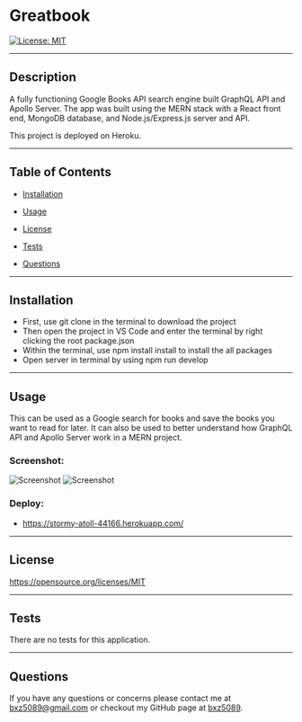 # Greatbook

[![License: MIT](https://img.shields.io/badge/License-MIT-yellow.svg)](https://opensource.org/licenses/MIT)

---

## Description

A fully functioning Google Books API search engine built GraphQL API and Apollo Server. The app was built using the MERN stack with a React front end, MongoDB database, and Node.js/Express.js server and API. 

This project is deployed on Heroku.

---

## Table of Contents

- [Installation](##Installation)

- [Usage](##Usage)

- [License](##License)

- [Tests](##Tests)

- [Questions](##Questions)

---

## Installation

- First, use git clone in the terminal to download the project
- Then open the project in VS Code and enter the terminal by right clicking the root package.json
- Within the terminal, use npm install install to install the all packages
- Open server in terminal by using npm run develop

---

## Usage

This can be used as a Google search for books and save the books you want to read for later. 
It can also be used to better understand how GraphQL API and Apollo Server work in a MERN project. 

### Screenshot:

![Screenshot](portfolio/src/assets/images/ScreenShot1.png)
![Screenshot](portfolio/src/assets/images/ScreenShot2.png)

### Deploy:

- https://stormy-atoll-44166.herokuapp.com/

---

## License

https://opensource.org/licenses/MIT

---

## Tests

There are no tests for this application.

---

## Questions

If you have any questions or concerns please contact me at bxz5089@gmail.com or checkout my GitHub page at [bxz5089](https://github.com/bxz5089/).